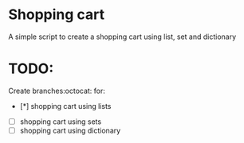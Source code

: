 # Shopping cart
A simple script to create a shopping cart using list, set and dictionary

# TODO:
Create branches:octocat: for:
- [*] shopping cart using lists
- [ ] shopping cart using sets
- [ ] shopping cart using dictionary
